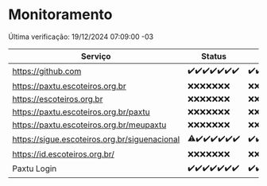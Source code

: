 # Monitoramento

Última verificação: 19/12/2024 07:09:00 -03

|Serviço|Status|Últimas 24h|
|---|---|---|
|https://github.com|<span title="2024-12-12: OK=23">✔️</span><span title="2024-12-13: OK=23">✔️</span><span title="2024-12-14: OK=23">✔️</span><span title="2024-12-15: OK=23">✔️</span><span title="2024-12-16: OK=23">✔️</span><span title="2024-12-17: OK=23">✔️</span><span title="2024-12-18: OK=9">✔️</span>|<span title="18/12/2024 07:09:00 -03 : 200">✔️</span><span title="18/12/2024 08:07:00 -03 : 200">✔️</span><span title="18/12/2024 09:16:00 -03 : 200">✔️</span><span title="18/12/2024 10:18:00 -03 : 200">✔️</span><span title="18/12/2024 11:08:00 -03 : 200">✔️</span><span title="18/12/2024 12:08:00 -03 : 200">✔️</span><span title="18/12/2024 13:10:00 -03 : 200">✔️</span><span title="18/12/2024 14:07:00 -03 : 200">✔️</span><span title="18/12/2024 15:12:00 -03 : 200">✔️</span><span title="18/12/2024 16:06:00 -03 : 200">✔️</span><span title="18/12/2024 17:09:00 -03 : 200">✔️</span><span title="18/12/2024 18:07:00 -03 : 200">✔️</span><span title="18/12/2024 19:08:00 -03 : 200">✔️</span><span title="18/12/2024 20:08:00 -03 : 200">✔️</span><span title="18/12/2024 21:42:00 -03 : 200">✔️</span><span title="18/12/2024 23:17:00 -03 : 200">✔️</span><span title="19/12/2024 00:21:00 -03 : 200">✔️</span><span title="19/12/2024 01:11:00 -03 : 200">✔️</span><span title="19/12/2024 02:09:00 -03 : 200">✔️</span><span title="19/12/2024 03:12:00 -03 : 200">✔️</span><span title="19/12/2024 04:09:00 -03 : 200">✔️</span><span title="19/12/2024 05:12:00 -03 : 200">✔️</span><span title="19/12/2024 06:09:00 -03 : 200">✔️</span><span title="19/12/2024 07:09:00 -03 : 200">✔️</span>|
|https://paxtu.escoteiros.org.br|<span title="2024-12-12: Falhas=23">❌</span><span title="2024-12-13: Falhas=23">❌</span><span title="2024-12-14: Falhas=23">❌</span><span title="2024-12-15: Falhas=23">❌</span><span title="2024-12-16: Falhas=23">❌</span><span title="2024-12-17: Falhas=23">❌</span><span title="2024-12-18: Falhas=9">❌</span>|<span title="18/12/2024 07:09:00 -03 : 403">❌</span><span title="18/12/2024 08:07:00 -03 : 403">❌</span><span title="18/12/2024 09:16:00 -03 : 403">❌</span><span title="18/12/2024 10:18:00 -03 : 403">❌</span><span title="18/12/2024 11:08:00 -03 : 403">❌</span><span title="18/12/2024 12:08:00 -03 : 403">❌</span><span title="18/12/2024 13:10:00 -03 : 403">❌</span><span title="18/12/2024 14:07:00 -03 : 403">❌</span><span title="18/12/2024 15:12:00 -03 : 403">❌</span><span title="18/12/2024 16:06:00 -03 : 403">❌</span><span title="18/12/2024 17:09:00 -03 : 403">❌</span><span title="18/12/2024 18:07:00 -03 : 403">❌</span><span title="18/12/2024 19:08:00 -03 : 403">❌</span><span title="18/12/2024 20:08:00 -03 : 403">❌</span><span title="18/12/2024 21:42:00 -03 : 403">❌</span><span title="18/12/2024 23:17:00 -03 : 403">❌</span><span title="19/12/2024 00:21:00 -03 : 403">❌</span><span title="19/12/2024 01:11:00 -03 : 403">❌</span><span title="19/12/2024 02:09:00 -03 : 403">❌</span><span title="19/12/2024 03:12:00 -03 : 403">❌</span><span title="19/12/2024 04:09:00 -03 : 403">❌</span><span title="19/12/2024 05:12:00 -03 : 403">❌</span><span title="19/12/2024 06:09:00 -03 : 403">❌</span><span title="19/12/2024 07:09:00 -03 : 403">❌</span>|
|https://escoteiros.org.br|<span title="2024-12-12: Falhas=23">❌</span><span title="2024-12-13: Falhas=23">❌</span><span title="2024-12-14: Falhas=23">❌</span><span title="2024-12-15: Falhas=23">❌</span><span title="2024-12-16: Falhas=23">❌</span><span title="2024-12-17: Falhas=23">❌</span><span title="2024-12-18: Falhas=9">❌</span>|<span title="18/12/2024 07:09:00 -03 : 403">❌</span><span title="18/12/2024 08:07:00 -03 : 403">❌</span><span title="18/12/2024 09:16:00 -03 : 403">❌</span><span title="18/12/2024 10:18:00 -03 : 403">❌</span><span title="18/12/2024 11:08:00 -03 : 403">❌</span><span title="18/12/2024 12:08:00 -03 : 403">❌</span><span title="18/12/2024 13:10:00 -03 : 403">❌</span><span title="18/12/2024 14:07:00 -03 : 403">❌</span><span title="18/12/2024 15:12:00 -03 : 403">❌</span><span title="18/12/2024 16:06:00 -03 : 403">❌</span><span title="18/12/2024 17:09:00 -03 : 403">❌</span><span title="18/12/2024 18:07:00 -03 : 403">❌</span><span title="18/12/2024 19:08:00 -03 : 403">❌</span><span title="18/12/2024 20:08:00 -03 : 403">❌</span><span title="18/12/2024 21:42:00 -03 : 403">❌</span><span title="18/12/2024 23:17:00 -03 : 403">❌</span><span title="19/12/2024 00:21:00 -03 : 403">❌</span><span title="19/12/2024 01:11:00 -03 : 403">❌</span><span title="19/12/2024 02:09:00 -03 : 403">❌</span><span title="19/12/2024 03:12:00 -03 : 403">❌</span><span title="19/12/2024 04:09:00 -03 : 403">❌</span><span title="19/12/2024 05:12:00 -03 : 403">❌</span><span title="19/12/2024 06:09:00 -03 : 403">❌</span><span title="19/12/2024 07:09:00 -03 : 403">❌</span>|
|https://paxtu.escoteiros.org.br/paxtu|<span title="2024-12-12: Falhas=23">❌</span><span title="2024-12-13: Falhas=23">❌</span><span title="2024-12-14: Falhas=23">❌</span><span title="2024-12-15: Falhas=23">❌</span><span title="2024-12-16: Falhas=23">❌</span><span title="2024-12-17: Falhas=23">❌</span><span title="2024-12-18: Falhas=9">❌</span>|<span title="18/12/2024 07:09:00 -03 : 403">❌</span><span title="18/12/2024 08:07:00 -03 : 403">❌</span><span title="18/12/2024 09:16:00 -03 : 403">❌</span><span title="18/12/2024 10:18:00 -03 : 403">❌</span><span title="18/12/2024 11:08:00 -03 : 403">❌</span><span title="18/12/2024 12:08:00 -03 : 403">❌</span><span title="18/12/2024 13:10:00 -03 : 403">❌</span><span title="18/12/2024 14:07:00 -03 : 403">❌</span><span title="18/12/2024 15:12:00 -03 : 403">❌</span><span title="18/12/2024 16:06:00 -03 : 403">❌</span><span title="18/12/2024 17:09:00 -03 : 403">❌</span><span title="18/12/2024 18:07:00 -03 : 403">❌</span><span title="18/12/2024 19:08:00 -03 : 403">❌</span><span title="18/12/2024 20:08:00 -03 : 403">❌</span><span title="18/12/2024 21:42:00 -03 : 403">❌</span><span title="18/12/2024 23:17:00 -03 : 403">❌</span><span title="19/12/2024 00:21:00 -03 : 403">❌</span><span title="19/12/2024 01:11:00 -03 : 403">❌</span><span title="19/12/2024 02:09:00 -03 : 403">❌</span><span title="19/12/2024 03:12:00 -03 : 403">❌</span><span title="19/12/2024 04:09:00 -03 : 403">❌</span><span title="19/12/2024 05:12:00 -03 : 403">❌</span><span title="19/12/2024 06:09:00 -03 : 403">❌</span><span title="19/12/2024 07:09:00 -03 : 403">❌</span>|
|https://paxtu.escoteiros.org.br/meupaxtu|<span title="2024-12-12: Falhas=23">❌</span><span title="2024-12-13: Falhas=23">❌</span><span title="2024-12-14: Falhas=23">❌</span><span title="2024-12-15: Falhas=23">❌</span><span title="2024-12-16: Falhas=23">❌</span><span title="2024-12-17: Falhas=23">❌</span><span title="2024-12-18: Falhas=9">❌</span>|<span title="18/12/2024 07:09:00 -03 : 403">❌</span><span title="18/12/2024 08:07:00 -03 : 403">❌</span><span title="18/12/2024 09:16:00 -03 : 403">❌</span><span title="18/12/2024 10:18:00 -03 : 403">❌</span><span title="18/12/2024 11:08:00 -03 : 403">❌</span><span title="18/12/2024 12:08:00 -03 : 403">❌</span><span title="18/12/2024 13:10:00 -03 : 403">❌</span><span title="18/12/2024 14:07:00 -03 : 403">❌</span><span title="18/12/2024 15:12:00 -03 : 403">❌</span><span title="18/12/2024 16:06:00 -03 : 403">❌</span><span title="18/12/2024 17:09:00 -03 : 403">❌</span><span title="18/12/2024 18:07:00 -03 : 403">❌</span><span title="18/12/2024 19:08:00 -03 : 403">❌</span><span title="18/12/2024 20:08:00 -03 : 403">❌</span><span title="18/12/2024 21:42:00 -03 : 403">❌</span><span title="18/12/2024 23:17:00 -03 : 403">❌</span><span title="19/12/2024 00:21:00 -03 : 403">❌</span><span title="19/12/2024 01:11:00 -03 : 403">❌</span><span title="19/12/2024 02:09:00 -03 : 403">❌</span><span title="19/12/2024 03:12:00 -03 : 403">❌</span><span title="19/12/2024 04:09:00 -03 : 403">❌</span><span title="19/12/2024 05:12:00 -03 : 403">❌</span><span title="19/12/2024 06:09:00 -03 : 403">❌</span><span title="19/12/2024 07:09:00 -03 : 403">❌</span>|
|https://sigue.escoteiros.org.br/siguenacional|<span title="2024-12-12: OK=21, Falhas=2">⚠️</span><span title="2024-12-13: OK=23">✔️</span><span title="2024-12-14: OK=23">✔️</span><span title="2024-12-15: OK=23">✔️</span><span title="2024-12-16: OK=23">✔️</span><span title="2024-12-17: OK=23">✔️</span><span title="2024-12-18: OK=9">✔️</span>|<span title="18/12/2024 07:09:00 -03 : 200">✔️</span><span title="18/12/2024 08:07:00 -03 : 200">✔️</span><span title="18/12/2024 09:16:00 -03 : 200">✔️</span><span title="18/12/2024 10:18:00 -03 : 200">✔️</span><span title="18/12/2024 11:08:00 -03 : 200">✔️</span><span title="18/12/2024 12:08:00 -03 : 200">✔️</span><span title="18/12/2024 13:10:00 -03 : 200">✔️</span><span title="18/12/2024 14:07:00 -03 : 200">✔️</span><span title="18/12/2024 15:12:00 -03 : 200">✔️</span><span title="18/12/2024 16:06:00 -03 : 200">✔️</span><span title="18/12/2024 17:09:00 -03 : 200">✔️</span><span title="18/12/2024 18:07:00 -03 : 200">✔️</span><span title="18/12/2024 19:08:00 -03 : 200">✔️</span><span title="18/12/2024 20:08:00 -03 : 200">✔️</span><span title="18/12/2024 21:42:00 -03 : 200">✔️</span><span title="18/12/2024 23:17:00 -03 : 200">✔️</span><span title="19/12/2024 00:21:00 -03 : 200">✔️</span><span title="19/12/2024 01:11:00 -03 : 200">✔️</span><span title="19/12/2024 02:09:00 -03 : 200">✔️</span><span title="19/12/2024 03:12:00 -03 : 200">✔️</span><span title="19/12/2024 04:09:00 -03 : 200">✔️</span><span title="19/12/2024 05:12:00 -03 : 200">✔️</span><span title="19/12/2024 06:09:00 -03 : 200">✔️</span><span title="19/12/2024 07:09:00 -03 : 200">✔️</span>|
|https://id.escoteiros.org.br/|<span title="2024-12-12: Falhas=23">❌</span><span title="2024-12-13: Falhas=23">❌</span><span title="2024-12-14: Falhas=23">❌</span><span title="2024-12-15: Falhas=23">❌</span><span title="2024-12-16: Falhas=23">❌</span><span title="2024-12-17: Falhas=23">❌</span><span title="2024-12-18: Falhas=9">❌</span>|<span title="18/12/2024 07:09:00 -03 : 403">❌</span><span title="18/12/2024 08:07:00 -03 : 403">❌</span><span title="18/12/2024 09:16:00 -03 : 403">❌</span><span title="18/12/2024 10:18:00 -03 : 403">❌</span><span title="18/12/2024 11:08:00 -03 : 403">❌</span><span title="18/12/2024 12:08:00 -03 : 403">❌</span><span title="18/12/2024 13:10:00 -03 : 403">❌</span><span title="18/12/2024 14:07:00 -03 : 403">❌</span><span title="18/12/2024 15:12:00 -03 : 403">❌</span><span title="18/12/2024 16:06:00 -03 : 403">❌</span><span title="18/12/2024 17:09:00 -03 : 403">❌</span><span title="18/12/2024 18:07:00 -03 : 403">❌</span><span title="18/12/2024 19:08:00 -03 : 403">❌</span><span title="18/12/2024 20:08:00 -03 : 403">❌</span><span title="18/12/2024 21:42:00 -03 : 403">❌</span><span title="18/12/2024 23:17:00 -03 : 403">❌</span><span title="19/12/2024 00:21:00 -03 : 403">❌</span><span title="19/12/2024 01:11:00 -03 : 403">❌</span><span title="19/12/2024 02:09:00 -03 : 403">❌</span><span title="19/12/2024 03:12:00 -03 : 403">❌</span><span title="19/12/2024 04:09:00 -03 : 403">❌</span><span title="19/12/2024 05:12:00 -03 : 403">❌</span><span title="19/12/2024 06:09:00 -03 : 403">❌</span><span title="19/12/2024 07:09:00 -03 : 403">❌</span>|
|Paxtu Login|<span title="2024-12-12: OK=23">✔️</span><span title="2024-12-13: OK=23">✔️</span><span title="2024-12-14: OK=23">✔️</span><span title="2024-12-15: OK=23">✔️</span><span title="2024-12-16: OK=23">✔️</span><span title="2024-12-17: OK=23">✔️</span><span title="2024-12-18: OK=9">✔️</span>|<span title="18/12/2024 07:09:00 -03 : 200">✔️</span><span title="18/12/2024 08:07:00 -03 : 200">✔️</span><span title="18/12/2024 09:16:00 -03 : 200">✔️</span><span title="18/12/2024 10:18:00 -03 : 200">✔️</span><span title="18/12/2024 11:08:00 -03 : 200">✔️</span><span title="18/12/2024 12:08:00 -03 : 200">✔️</span><span title="18/12/2024 13:10:00 -03 : 200">✔️</span><span title="18/12/2024 14:07:00 -03 : 200">✔️</span><span title="18/12/2024 15:12:00 -03 : 200">✔️</span><span title="18/12/2024 16:06:00 -03 : 200">✔️</span><span title="18/12/2024 17:09:00 -03 : 200">✔️</span><span title="18/12/2024 18:07:00 -03 : 200">✔️</span><span title="18/12/2024 19:08:00 -03 : 200">✔️</span><span title="18/12/2024 20:08:00 -03 : 200">✔️</span><span title="18/12/2024 21:42:00 -03 : 200">✔️</span><span title="18/12/2024 23:17:00 -03 : 200">✔️</span><span title="19/12/2024 00:21:00 -03 : 200">✔️</span><span title="19/12/2024 01:11:00 -03 : 200">✔️</span><span title="19/12/2024 02:09:00 -03 : 200">✔️</span><span title="19/12/2024 03:12:00 -03 : 200">✔️</span><span title="19/12/2024 04:09:00 -03 : 200">✔️</span><span title="19/12/2024 05:12:00 -03 : 200">✔️</span><span title="19/12/2024 06:09:00 -03 : 200">✔️</span><span title="19/12/2024 07:09:00 -03 : 200">✔️</span>|
